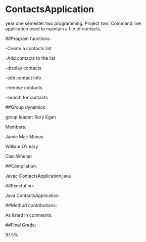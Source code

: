 # ContactsApplication
year one semester two programming. Project two. Command line application used to maintain a file of contacts.

##Program functions: 

-Create a contacts list
	
-Add contacts to the list
	
-display contacts
	
-edit contact info
	
-remove contacts
	
-search for contacts

##Group dynamics:

group leader: Rory Egan

Members: 

Jamie Mac Manus

William O'Leary
		
Cian Whelan
		
##Compilation: 

Javac ContactsApplication.java
	
##Exectution:

Java ContactsApplication

		
##Method contributions: 

As listed in comments.		
		
##Final Grade: 

97.5%	


